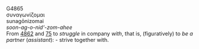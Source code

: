 G4865  
συναγωνίζομαι  
sunagōnizomai  
*soon-ag-o-nid‘-zom-ahee*  
From [4862](g4862) and [75](g0075) to *struggle* in company *with*, that
is, (figuratively) to *be* *a* *partner* (*assistant*): - strive
together with.  
